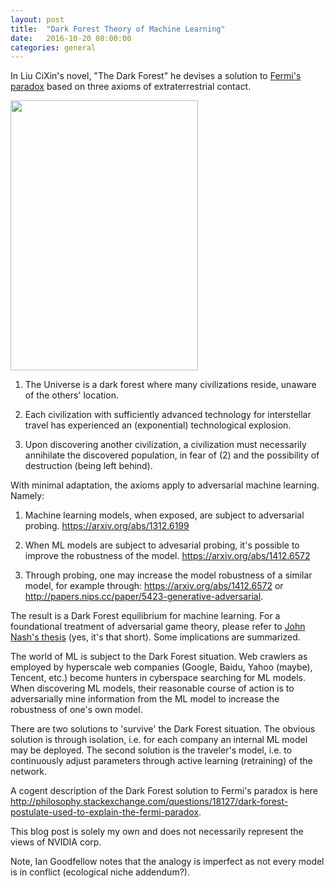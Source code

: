```yaml
---
layout: post
title:  "Dark Forest Theory of Machine Learning"
date:   2016-10-20 08:00:00
categories: general
---
```


In Liu CiXin's novel, "The Dark Forest" he devises a solution to [Fermi's paradox][fermi] based on three axioms of extraterrestrial contact.

<img src="http://leotam.github.io/assets/darkForest.jpg" width="300" height="432" align="middle"/>

1. The Universe is a dark forest where many civilizations reside, unaware of the others' location.

2. Each civilization with sufficiently advanced technology for interstellar travel has experienced an (exponential) technological explosion. 

3. Upon discovering another civilization, a civilization must necessarily annihilate the discovered population, in fear of (2) and the possibility of destruction (being left behind).

With minimal adaptation, the axioms apply to adversarial machine learning.  Namely:

1. Machine learning models, when exposed, are subject to adversarial probing. <https://arxiv.org/abs/1312.6199>

2. When ML models are subject to advesarial probing, it's possible to improve the robustness of the model. <https://arxiv.org/abs/1412.6572>

3. Through probing, one may increase the model robustness of a similar model, for example through: <https://arxiv.org/abs/1412.6572> or <http://papers.nips.cc/paper/5423-generative-adversarial>. 

The result is a Dark Forest equilibrium for machine learning.  For a foundational treatment of adversarial game theory, please refer to [John Nash's thesis][nashThesis] (yes, it's that short).  Some implications are summarized.

The world of ML is subject to the Dark Forest situation.  Web crawlers as employed by hyperscale web companies (Google, Baidu, Yahoo (maybe), Tencent, etc.) become hunters in cyberspace searching for ML models.  When discovering ML models, their reasonable course of action is to adversarially mine information from the ML model to increase the robustness of one's own model.

There are two solutions to 'survive' the Dark Forest situation.  The obvious solution is through isolation, i.e. for each company an internal ML model may be deployed.  The second solution is the traveler's model, i.e. to continuously adjust parameters through active learning (retraining) of the network.

A cogent description of the Dark Forest solution to Fermi's paradox is here <http://philosophy.stackexchange.com/questions/18127/dark-forest-postulate-used-to-explain-the-fermi-paradox>.  

This blog post is solely my own and does not necessarily represent the views of NVIDIA corp.

Note, Ian Goodfellow notes that the analogy is imperfect as not every model is in conflict (ecological niche addendum?).

[fermi]: https://en.wikipedia.org/wiki/Fermi_paradox
[nashThesis]: http://www.princeton.edu/mudd/news/faq/topics/Non-Cooperative_Games_Nash.pdf